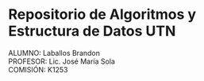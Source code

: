 # Repositorio de Algoritmos y Estructura de Datos UTN

ALUMNO: Laballos Brandon  
PROFESOR: Lic. José María Sola  
COMISIÓN: K1253